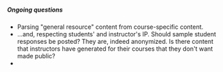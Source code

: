 ##### Ongoing questions

* Parsing "general resource" content from course-specific content.
* ...and, respecting students' and instructor's IP. Should sample student responses be posted? They are, indeed anonymized. Is there content that instructors have generated for their courses that they don't want made public?
* 